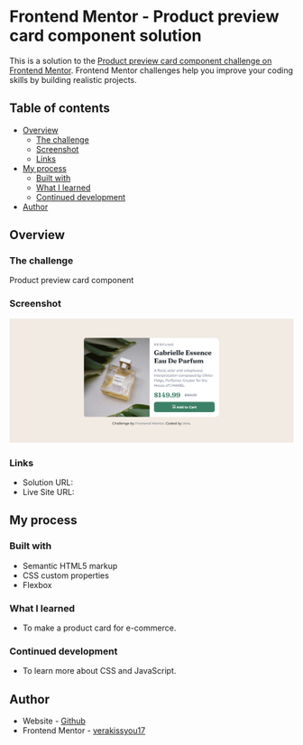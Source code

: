 # Frontend Mentor - Product preview card component solution

This is a solution to the [Product preview card component challenge on Frontend Mentor](https://www.frontendmentor.io/challenges/product-preview-card-component-GO7UmttRfa). Frontend Mentor challenges help you improve your coding skills by building realistic projects.

## Table of contents

- [Overview](#overview)
  - [The challenge](#the-challenge)
  - [Screenshot](#screenshot)
  - [Links](#links)
- [My process](#my-process)
  - [Built with](#built-with)
  - [What I learned](#what-i-learned)
  - [Continued development](#continued-development)
- [Author](#author)

## Overview

### The challenge

Product preview card component

### Screenshot

![](./images/Firefox_Screenshot_2024-02-05T19-46-07.823Z.png)

### Links

- Solution URL:
- Live Site URL:

## My process

### Built with

- Semantic HTML5 markup
- CSS custom properties
- Flexbox

### What I learned

- To make a product card for e-commerce.

### Continued development

- To learn more about CSS and JavaScript.

## Author

- Website - [Github](https://github.com/verakissyou17)
- Frontend Mentor - [verakissyou17](https://www.frontendmentor.io/profile/verakissyou17)
